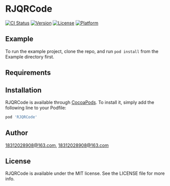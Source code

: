 # RJQRCode

[![CI Status](https://img.shields.io/travis/18312028908@163.com/RJQRCode.svg?style=flat)](https://travis-ci.org/18312028908@163.com/RJQRCode)
[![Version](https://img.shields.io/cocoapods/v/RJQRCode.svg?style=flat)](https://cocoapods.org/pods/RJQRCode)
[![License](https://img.shields.io/cocoapods/l/RJQRCode.svg?style=flat)](https://cocoapods.org/pods/RJQRCode)
[![Platform](https://img.shields.io/cocoapods/p/RJQRCode.svg?style=flat)](https://cocoapods.org/pods/RJQRCode)

## Example

To run the example project, clone the repo, and run `pod install` from the Example directory first.

## Requirements

## Installation

RJQRCode is available through [CocoaPods](https://cocoapods.org). To install
it, simply add the following line to your Podfile:

```ruby
pod 'RJQRCode'
```

## Author

18312028908@163.com, 18312028908@163.com

## License

RJQRCode is available under the MIT license. See the LICENSE file for more info.
